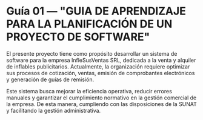 # Guía 01 — "GUIA DE APRENDIZAJE PARA LA PLANIFICACIÓN DE UN PROYECTO DE SOFTWARE"

El presente proyecto tiene como propósito desarrollar un sistema de software para la empresa InfleSusVentas SRL, dedicada a la venta y alquiler de inflables publicitarios. Actualmente, la organización requiere optimizar sus procesos de cotización, ventas, emisión de comprobantes electrónicos y generación de guías de remisión.





Este sistema busca mejorar la eficiencia operativa, reducir errores manuales y garantizar el cumplimiento normativo en la gestión comercial de la empresa. De esta manera, cumpliendo con las disposiciones de la SUNAT y facilitando la gestión administrativa.
